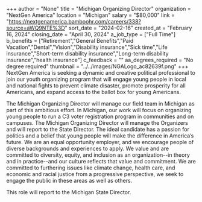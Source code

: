 +++
author = "None"
title = "Michigan Organizing Director"
organization = "NextGen America"
location = "Michigan"
salary = "$80,000"
link = "https://nextgenamerica.bamboohr.com/careers/338?source=aWQ9NTE%3D"
sort_date = "2024-02-16"
created_at = "February 16, 2024"
closing_date = "April 30, 2024"
a_job_type = ["Full Time"]
b_benefits = ["Retirement","General Benefits","Paid Vacation","Dental","Vision","Disability insurance","Sick time","Life insurance","Short-term disability insurance","Long-term disability insurance","health insurance"]
c_feedback = ""
aa_degrees_required = "No degree required"
thumbnail = "../../images/NGALogo_ac82639f.png"
+++
NextGen America is seeking a dynamic and creative political professional to join our youth organizing program that will engage young people in local and national fights to prevent climate disaster, promote prosperity for all Americans, and expand access to the ballot box for young Americans. 

The Michigan Organizing Director will manage our field team in Michigan as part of this ambitious effort. In Michigan, our work will focus on organizing young people to run a C3 voter registration program in communities and on campuses. The Michigan Organizing Director will manage the Organizers and will report to the State Director. 
The ideal candidate has a passion for politics and a belief that young people will make the difference in America’s future. We are an equal opportunity employer, and we encourage people of diverse backgrounds and experiences to apply. We value and are committed to diversity, equity, and inclusion as an organization--in theory and in practice--and our culture reflects that value and commitment. We are committed to furthering issues like climate change, health care, and economic and racial justice from a progressive perspective, we seek to engage the public in these areas as well as others. 

This role will report to the Michigan State Director. 